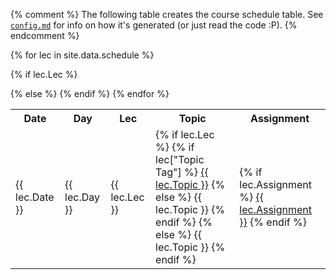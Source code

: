 {% comment %}
The following table creates the course schedule table. See [`config.md`](config.md) for info on how it's generated (or
just read the code :P).
{% endcomment %}

<table>
  <tr>
    <th>Date</th>
    <th>Day</th>
    <th>Lec</th>
    <th>Topic</th>
    <th>Assignment</th>
    <!-- add additional column header labels here -->
    <!-- and add data rows similarly below -->
    <!--<th>Instructor</th>-->
  </tr>
{% for lec in site.data.schedule %}

{% if lec.Lec %}
  <tr class="lec">
  {% else %}
  <tr class="nolec">
  {% endif %}
    <td>{{ lec.Date }}</td>
    <td>{{ lec.Day }}</td>
    <td>{{ lec.Lec }}</td>
    <td>
      {% if lec.Lec %}
        {% if lec["Topic Tag"] %}
          <a href="lectures/{{ lec["Topic Tag"] }}.pdf">{{ lec.Topic }}</a>
        {% else %}
          {{ lec.Topic }}
        {% endif %}
      {% else %}
          {{ lec.Topic }}
      {% endif %}
    </td>
    <td>
        {% if lec.Assignment %}
            <a href="assignments/{{ lec["Assignment Tag"] }}.html">{{ lec.Assignment }}</a>
        {% endif %}
    </td>
    <!-- add additional columns from the schedule.csv by name like below -->
    <!--<td>{{ lec.Instructor }}</td>-->
  </tr>
{% endfor %}
</table>
